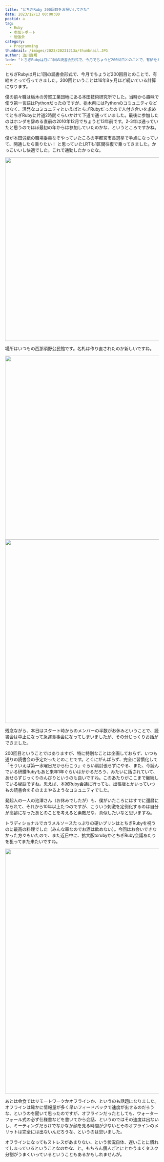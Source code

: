```yaml
---
title: "とちぎRuby 200回目をお祝いしてきた"
date: 2023/12/13 00:00:00
postid: a
tag:
  - Ruby
  - 参加レポート
  - 勉強会
category:
  - Programming
thumbnail: /images/2023/20231213a/thumbnail.JPG
author: 澁川喜規
lede: "とちぎRubyは月に1回の読書会形式で、今月でちょうど200回目とのことで、有給をとって行ってきました。"
---
```

とちぎRubyは月に1回の読書会形式で、今月でちょうど200回目とのことで、有給をとって行ってきました。200回ということは16年8ヶ月ほど続いている計算になります。

僕の前々職は栃木の芳賀工業団地にある本田技術研究所でした。当時から趣味で使う第一言語はPythonだったのですが、栃木県にはPythonのコミュニティなどはなく、活発なコミュニティといえばとちぎRubyだったので人付き合いを求めてとちぎRubyに片道2時間ぐらいかけて下道で通っていました。最後に参加したのはホンダを辞める直前の2010年12月でちょうど13年前です。2-3年は通っていたと思うのでほぼ最初の年からは参加していたのかな、というところですかね。

僕が本田労組の職場委員なぞやっていたころの宇都宮市長選挙で争点になっていて、開通したら乗りたい！ と思っていたLRTも1区間往復で乗ってきました。かっこいいし快適でした。これで通勤したかったな。

<img src="/images/2023/20231213a/IMG_3436.JPG" alt="" width="800" height="600" loading="lazy">

場所はいつもの西那須野公民館です。名札は作り直されたのか新しいですね。

<img src="/images/2023/20231213a/IMG_3439.JPG" alt="" width="800" height="600" loading="lazy">
<img src="/images/2023/20231213a/IMG_3440.JPG" alt="" width="800" height="600" loading="lazy">

残念ながら、本日はスタート時からのメンバーの半数がお休みということで、読書会は中止になって急遽食事会になってしまいましたが、その分じっくりお話ができました。

200回目ということではありますが、特に特別なことは企画しておらず、いつも通りの読書会の予定だったとのことです。とくにがんばらず、完全に習慣化して「そういえば第一水曜日だから行こう」ぐらい肩肘張らずにやる、また、今読んでいる研鑽Rubyもあと来年1年ぐらいはかかるだろう、みたいに話されていて、あせらずじっくりのんびりというのも良いですね。このあたりがここまで継続している秘訣ですね。思えば、本家Ruby会議に行っても、出張版とかいっていつもの読書会をそのままやるようなコミュニティでした。

発起人の一人の池澤さん（お休みでしたが）も、僕がいたころにはすでに還暦になられて、それから10年以上たつのですが、こういう刺激を定例化するのは自分が高齢になったあとのことを考えると素敵だな、真似したいなと思いますね。

トラディショナルでカラメルソースたっぷりの硬いプリンはとちぎRubyを祝うのに最高の料理でした（みんな車なのでお酒は飲めない）。今回はお会いできなかった方々もいたので、また近日中に、拡大版torubyかとちぎRuby会議あたりを狙ってまた来たいですね。

<img src="/images/2023/20231213a/IMG_3444.JPG" alt="" width="600" height="800" loading="lazy">

あとは会食ではリモートワークかオフラインか、というのも話題になりました。オフラインは確かに情報量が多く早いフィードバックで速度が出せるのだろうな、というのを聞いて思ったのですが、オフラインだったとしても、ウォーターフォール式の必ず仕様書などを書いてから会話、というのではその速度は出ないし、ミーティングだらけでなかなか顔を見る時間が少ないとそのオフラインのメリットは完全には出ないんだろうな、というのは思いました。

オフラインになってもストレスがあまりない、という状況自体、遅いことに慣れてしまっているということなのかな、と。もちろん個人ごとにとかうまくタスク分割がうまくいっているということもあるかもしれませんが。

